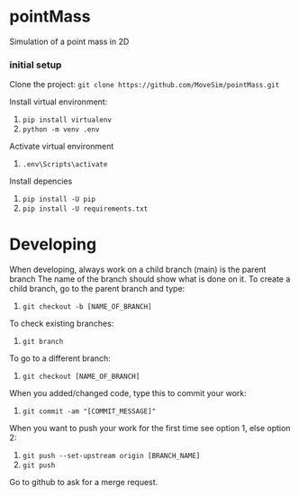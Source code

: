 # pointMass
Simulation of a point mass in 2D

### initial setup
Clone the project: ```git clone https://github.com/MoveSim/pointMass.git```

Install virtual environment: 
1. ``pip install virtualenv``
2. ``python -m venv .env``

Activate virtual environment
1. ``.env\Scripts\activate``

Install depencies
1. ``pip install -U pip``
2. ``pip install -U requirements.txt``

# Developing
When developing, always work on a child branch (main) is the parent branch
The name of the branch should show what is done on it.
To create a child branch, go to the parent branch and type:
1. ``git checkout -b [NAME_OF_BRANCH]``

To check existing branches:
1. ``git branch``

To go to a different branch:
1. ``git checkout [NAME_OF_BRANCH]``

When you added/changed code, type this to commit your work:
1. ``git commit -am "[COMMIT_MESSAGE]"``

When you want to push your work for the first time see option 1, else option 2:
1. ``git push --set-upstream origin [BRANCH_NAME]``
2. ``git push``

Go to github to ask for a merge request.
